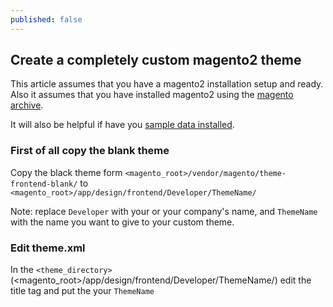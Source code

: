 ```yaml
---
published: false
---
```

## Create a completely custom magento2 theme
This article assumes that you have a magento2 installation setup and ready. Also it assumes that you have installed magento2 using the [magento archive](http://devdocs.magento.com/guides/v2.1/install-gde/prereq/zip_install.html "installation instructions").

It will also be helpful if have you [sample data installed](http://devdocs.magento.com/guides/v2.1/install-gde/install/sample-data-after-composer.html).

### First of all copy the blank theme
Copy the black theme form `<magento_root>/vendor/magento/theme-frontend-blank/` to `<magento_root>/app/design/frontend/Developer/ThemeName/` 

Note: replace `Developer` with your or your company's name, and `ThemeName` with the name you want to give to your custom theme.

### Edit theme.xml
In the `<theme_directory>` (<magento_root>/app/design/frontend/Developer/ThemeName/) edit the title tag and put the your `ThemeName`
